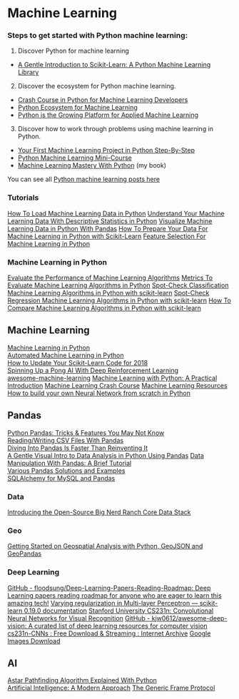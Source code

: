 # Machine Learning

### Steps to get started with Python machine learning:
1. Discover Python for machine learning
  * [A Gentle Introduction to Scikit-Learn: A Python Machine Learning Library](http://machinelearningmastery.com/a-gentle-introduction-to-scikit-learn-a-python-machine-learning-library/)
2. Discover the ecosystem for Python machine learning.
  * [Crash Course in Python for Machine Learning Developers](http://machinelearningmastery.com/crash-course-python-machine-learning-developers/)
  * [Python Ecosystem for Machine Learning](http://machinelearningmastery.com/python-ecosystem-machine-learning/)
  * [Python is the Growing Platform for Applied Machine Learning](http://machinelearningmastery.com/python-growing-platform-applied-machine-learning/)
3. Discover how to work through problems using machine learning in Python.
  * [Your First Machine Learning Project in Python Step-By-Step](http://machinelearningmastery.com/machine-learning-in-python-step-by-step/)
  * [Python Machine Learning Mini-Course](http://machinelearningmastery.com/python-machine-learning-mini-course/)
  * [Machine Learning Mastery With Python](http://machinelearningmastery.com/machine-learning-with-python/) (my book)

You can see all [Python machine learning posts here](http://machinelearningmastery.com/category/python-machine-learning/)

### Tutorials
[How To Load Machine Learning Data in Python](http://machinelearningmastery.com/load-machine-learning-data-python/)
[Understand Your Machine Learning Data With Descriptive Statistics in Python](http://machinelearningmastery.com/understand-machine-learning-data-descriptive-statistics-python/)
[Visualize Machine Learning Data in Python With Pandas](http://machinelearningmastery.com/visualize-machine-learning-data-python-pandas/)
[How To Prepare Your Data For Machine Learning in Python with Scikit-Learn](http://machinelearningmastery.com/prepare-data-machine-learning-python-scikit-learn/)
[Feature Selection For Machine Learning in Python](http://machinelearningmastery.com/feature-selection-machine-learning-python/)

### Machine Learning in Python
[Evaluate the Performance of Machine Learning Algorithms](http://machinelearningmastery.com/evaluate-performance-machine-learning-algorithms-python-using-resampling/)
[Metrics To Evaluate Machine Learning Algorithms in Python](http://machinelearningmastery.com/metrics-evaluate-machine-learning-algorithms-python/)
[Spot-Check Classification Machine Learning Algorithms in Python with scikit-learn](http://machinelearningmastery.com/spot-check-classification-machine-learning-algorithms-python-scikit-learn/)
[Spot-Check Regression Machine Learning Algorithms in Python with scikit-learn](http://machinelearningmastery.com/spot-check-regression-machine-learning-algorithms-python-scikit-learn/)
[How To Compare Machine Learning Algorithms in Python with scikit-learn](http://machinelearningmastery.com/compare-machine-learning-algorithms-python-scikit-learn/)

## Machine Learning
[Machine Learning in Python](https://pycoders.com/link/674/bt0qtb8ar0)  
[Automated Machine Learning in Python](https://pycoders.com/link/660/bt0qtb8ar0)  
[How to Update Your Scikit-Learn Code for 2018](https://pycoders.com/link/524/bt0qtb8ar0)  
[Spinning Up a Pong AI With Deep Reinforcement Learning](https://pycoders.com/link/382/bt0qtb8ar0)  
[awesome-machine-learning](https://github.com/josephmisiti/awesome-machine-learning#python)
[Machine Learning with Python: A Practical Introduction](https://www.edx.org/course/machine-learning-with-python)
[Machine Learning Crash Course](https://developers.google.com/machine-learning/crash-course/)
[Machine Learning Resources](https://medium.com/machine-learning-for-humans/how-to-learn-machine-learning-24d53bb64aa1)
[How to build your own Neural Network from scratch in Python](https://towardsdatascience.com/how-to-build-your-own-neural-network-from-scratch-in-python-68998a08e4f6)

## Pandas
[Python Pandas: Tricks & Features You May Not Know](https://pycoders.com/link/521/bt0qtb8ar0)  
[Reading/Writing CSV Files With Pandas](https://pycoders.com/link/304/bt0qtb8ar0)  
[Diving Into Pandas Is Faster Than Reinventing It](https://pycoders.com/link/117/bt0qtb8ar0)  
[A Gentle Visual Intro to Data Analysis in Python Using Pandas](http://jalammar.github.io/gentle-visual-intro-to-data-analysis-python-pandas)
[Data Manipulation With Pandas: A Brief Tutorial](https://pycoders.com/link/92/bt0qtb8ar0)  
[Various Pandas Solutions and Examples](https://pycoders.com/link/125/bt0qtb8ar0)  
[SQLAlchemy for MySQL and Pandas](https://pycoders.com/link/415/bt0qtb8ar0)  

### Data
[Introducing the Open-Source Big Nerd Ranch Core Data Stack](https://www.bignerdranch.com/blog/introducing-the-big-nerd-ranch-core-data-stack/#shared_store)

### Geo
[Getting Started on Geospatial Analysis with Python, GeoJSON and GeoPandas](https://www.twilio.com/blog/2017/08/geospatial-analysis-python-geojson-geopandas.html)

### Deep Learning
[GitHub - floodsung/Deep-Learning-Papers-Reading-Roadmap: Deep Learning papers reading roadmap for anyone who are eager to learn this amazing tech!](https://github.com/floodsung/Deep-Learning-Papers-Reading-Roadmap)
[Varying regularization in Multi-layer Perceptron — scikit-learn 0.19.0 documentation](http://scikit-learn.org/stable/auto_examples/neural_networks/plot_mlp_alpha.html)
[Stanford University CS231n: Convolutional Neural Networks for Visual Recognition](http://cs231n.stanford.edu/)
[GitHub - kjw0612/awesome-deep-vision: A curated list of deep learning resources for computer vision](https://github.com/kjw0612/awesome-deep-vision#books)
[cs231n-CNNs : Free Download & Streaming : Internet Archive](https://archive.org/details/cs231n-CNNs)
[Google Images Download](https://github.com/hardikvasa/google-images-download)

## AI
[Astar Pathfinding Algorithm Explained With Python](https://pycoders.com/link/689/bt0qtb8ar0)  
[Artificial Intelligence: A Modern Approach](http://aima.cs.berkeley.edu/)
[The Generic Frame Protocol](http://www.ai.sri.com/~gfp/spec/paper/paper.html)
